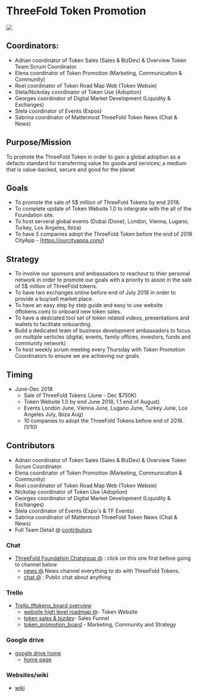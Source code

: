 # ThreeFold Token Promotion

![](https://images.unsplash.com/photo-1505649118510-a5d934d3af17?ixlib=rb-0.3.5&s=3e49b355077bf4d3727db8e954e9c812&auto=format&fit=crop&w=1100&q=80)

## Coordinators:

- Adnan coordinator of Token Sales (Sales & BizDev) & Overview Token Team Scrum Coordinator.  
- Elena coordinator of Token Promotion (Marketing, Communication & Community) 
- Roel coordinator of Token Road Map Web (Token Websie)
- Stela/Nickolay coordinator of Token Use (Adoption)
- Georges coordinator of Digital Market Development (Liquidity & Exchanges)
- Stela coordinator of Events (Expos)
- Sabrina coordinator of Mattermost ThreeFold Token News (Chat & News)

## Purpose/Mission

To promote the ThreeFold Token in order to gain a global adoption as a defacto standard for transferring value for goods and services; a medium that is value-backed, secure and good for the planet

## Goals

- To promote the sale of 5$ million of ThreeFold Tokens by end 2018.
- To complete update of Token Website 1.0 to intergrate with the all of the Foundation site.
- To host serveral global events (Dubai (Done), London, Vienna, Lugano, Turkey, Los Angeles, Ibiza)
- To have 5 companies adopt the ThreeFold Token before the end of 2018 CityApp - (https://ourcityapps.com/)

## Strategy

- To involve our sponsors and ambassadors to reachout to thier personal network in order to promote our goals with a priority to assist in the sale of 5$ million of ThreeFold tokens.
- To have two exchanges online before end of July 2018 in order to provide a buy/sell market place.
- To have an easy step by step guide and easy to use website (tftokens.com) to onboard new token sales.
- To have a dedciated tool set of token related videos, presentations and wallets to facilitate onboarding.
- Build a dedicated team of business development ambassadors to focus on multiple verticles (digital, events, family offices, investors, funds and community network)
- To host weekly scrum meeting every Thursday with Token Promotion Coordinators to ensure we are achieving our goals. 

## Timing

- June-Dec 2018
   - Sale of ThreeFold Tokens (June - Dec $750K)
   - Token Website 1.0 by end June 2018, 1.1 end of August)
   - Events London June, Vienna June, Lugano June, Turkey June, Los Angeles July, Ibiza Aug)
   - 10 companies to adopt the ThreeFold Tokens before end of 2018. (1/10)


## Contributors

- Adnan coordinator of Token Sales (Sales & BizDev) & Overview Token Scrum Coordinator.  
- Elena coordinator of Token Promotion (Marketing, Communication & Community) 
- Roel coordinator of Token Road Map Web (Token Websie)
- Nickolay coordinator of Token Use (Adoption)
- Georges coordinator of Digital Market Development (Liquidity & Exchanges)
- Stela coordinator of Events (Expo's & TF Events)
- Sabrina coordinator of Mattermost ThreeFold Token News (Chat & News)
- Full Team Detail @ [contributors](https://github.com/threefoldfoundation/info_foundation/tree/master/docs/contributors)


### Chat

- [ThreeFold Foundation Chatgroup @](https://chat.grid.tf/signup_user_complete/?id=wpz16r964bdnuqxc5p7kn5upmo) : click on this one first before going to channel below
   - [news @](https://chat.grid.tf/tftokens/channels/town-square) News channel everything to do with ThreeFold Tokens.
   - [chat @](https://chat.grid.tf/tftokens/channels/chat) : Public chat about anything
   
### Trello

- [Trello_tftokens_board overview](https://trello.com/threefoldtoken)
    - [website high level roadmap @](https://trello.com/b/6EvzB47K/tftokenroadmapweb)- Token Website
    - [token sales & bizdev](https://trello.com/b/PQXC3FHZ/tftokenfunnelsales)- Sales Funnel
    - [token_promotion_board](https://trello.com/b/IqHW5DeD/tftokenstoriespromotion) - Marketing, Community and Strategy

### Google drive

- [google drive home](https://drive.google.com/drive/u/1/folders/1Enej6SCg4fo7f65EVYT4LT_-Cmga-Who)
    - [home page](https://docs.google.com/document/d/1SpZmeAgzeNxDPJTLnShd-NkkOREuJf0ItRHJCuDxE7Q/edit)

### Websites/wiki

- [wiki](https://threefoldfoundation.github.io/info_tokens/#/)
